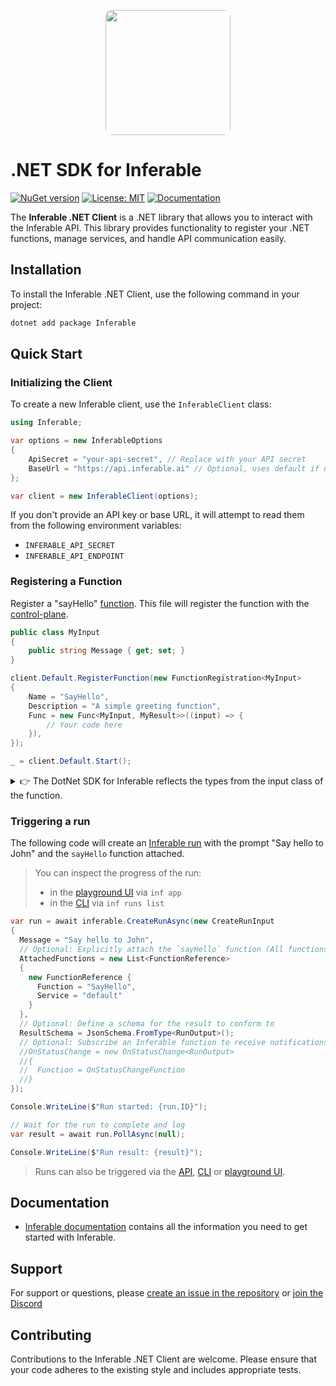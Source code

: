 <p align="center">
  <img src="https://a.inferable.ai/logo-hex.png" width="200" style="border-radius: 10px" />
</p>

# .NET SDK for Inferable

[![NuGet version](https://img.shields.io/nuget/v/Inferable.svg)](https://www.nuget.org/packages/Inferable/)
[![License: MIT](https://img.shields.io/badge/License-MIT-yellow.svg)](https://opensource.org/licenses/MIT)
[![Documentation](https://img.shields.io/badge/docs-inferable.ai-brightgreen)](https://docs.inferable.ai/)

The **Inferable .NET Client** is a .NET library that allows you to interact with the Inferable API. This library provides functionality to register your .NET functions, manage services, and handle API communication easily.

## Installation

To install the Inferable .NET Client, use the following command in your project:

```bash
dotnet add package Inferable
```

## Quick Start

### Initializing the Client

To create a new Inferable client, use the `InferableClient` class:

```csharp
using Inferable;

var options = new InferableOptions
{
    ApiSecret = "your-api-secret", // Replace with your API secret
    BaseUrl = "https://api.inferable.ai" // Optional, uses default if not provided
};

var client = new InferableClient(options);
```

If you don't provide an API key or base URL, it will attempt to read them from the following environment variables:

- `INFERABLE_API_SECRET`
- `INFERABLE_API_ENDPOINT`

### Registering a Function

Register a "sayHello" [function](https://docs.inferable.ai/pages/functions). This file will register the function with the [control-plane](https://docs.inferable.ai/pages/control-plane).

```csharp
public class MyInput
{
    public string Message { get; set; }
}

client.Default.RegisterFunction(new FunctionRegistration<MyInput>
{
    Name = "SayHello",
    Description = "A simple greeting function",
    Func = new Func<MyInput, MyResult>>((input) => {
        // Your code here
    }),
});

_ = client.Default.Start();
```

<details>

<summary>👉 The DotNet SDK for Inferable reflects the types from the input class of the function.</summary>

Unlike the [NodeJs SDK](https://github.com/inferablehq/inferable/sdk-node), the Dotnet SDK for Inferable reflects the types from the input struct of the function. It uses the [NJsonSchema](https://github.com/RicoSuter/NJsonSchema) under the hood to generate JSON schemas from C# types through reflection.

If the input class defines [System.Text.Json.Serialization](https://learn.microsoft.com/en-us/dotnet/api/system.text.json.serialization) attributes, the SDK will use those in the generated schema. This allows for fine-grained control over the schema generation.

Here's an example to illustrate this:

```cs
public struct UserInput
{
  [JsonPropertyName("id")]
  public string Id { get; set; }
  [JsonPropertyName("Name")]
  public string Name { get; set; }
  [
    JsonPropertyName("email"),
    JsonIgnore(Condition = JsonIgnoreCondition.WhenWritingNull)
  ]
  public string Email { get; set; }
}

client.Default.RegisterFunction(new FunctionRegistration<MyInput>
{
    Name = "SayHello",
    Description = "A simple greeting function",
    Func = new Func<UserInput, MyResult>>((input) => {
        // Your code here
    }),
});
```

In this example, the UserInput class uses [System.Text.Json.Serialization](https://learn.microsoft.com/en-us/dotnet/api/system.text.json.serialization) attributes to define additional properties for the schema:

- The email field is ignored when writing null.

</details>

### Triggering a run

The following code will create an [Inferable run](https://docs.inferable.ai/pages/runs) with the prompt "Say hello to John" and the `sayHello` function attached.

> You can inspect the progress of the run:
>
> - in the [playground UI](https://app.inferable.ai/) via `inf app`
> - in the [CLI](https://www.npmjs.com/package/@inferable/cli) via `inf runs list`

```csharp
var run = await inferable.CreateRunAsync(new CreateRunInput
{
  Message = "Say hello to John",
  // Optional: Explicitly attach the `sayHello` function (All functions attached by default)
  AttachedFunctions = new List<FunctionReference>
  {
    new FunctionReference {
      Function = "SayHello",
      Service = "default"
    }
  },
  // Optional: Define a schema for the result to conform to
  ResultSchema = JsonSchema.FromType<RunOutput>();
  // Optional: Subscribe an Inferable function to receive notifications when the run status changes
  //OnStatusChange = new OnStatusChange<RunOutput>
  //{
  //  Function = OnStatusChangeFunction
  //}
});

Console.WriteLine($"Run started: {run.ID}");

// Wait for the run to complete and log
var result = await run.PollAsync(null);

Console.WriteLine($"Run result: {result}");
```

> Runs can also be triggered via the [API](https://docs.inferable.ai/pages/invoking-a-run-api), [CLI](https://www.npmjs.com/package/@inferable/cli) or [playground UI](https://app.inferable.ai/).

## Documentation

- [Inferable documentation](https://docs.inferable.ai/) contains all the information you need to get started with Inferable.

## Support

For support or questions, please [create an issue in the repository](https://github.com/inferablehq/inferable/issues) or [join the Discord](https://discord.gg/WHcTNeDP)

## Contributing

Contributions to the Inferable .NET Client are welcome. Please ensure that your code adheres to the existing style and includes appropriate tests.

